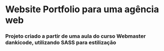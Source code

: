 # Website Portfolio para uma agência web

### Projeto criado a partir de uma aula do curso Webmaster dankicode, utilizando SASS para estilização

